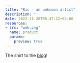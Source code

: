 ```yaml
---
title: "Ric - an unknown artist"
description: ''
date: 2022-11-28T05:47:12+02:00
resources:
- src: "web.png"
  name: product
  params:
    preview: true
---
```

The shirt to the [blog](https://ric-unknownartist.projektemacher.org/)!

